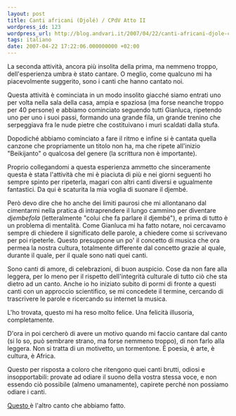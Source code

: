 ```yaml
---
layout: post
title: Canti africani (Djolé) / CPdV Atto II
wordpress_id: 123
wordpress_url: http://blog.andvari.it/2007/04/22/canti-africani-djole-cpdv-atto-ii/
tags: italiano
date: 2007-04-22 17:22:06.000000000 +02:00
---
```

La seconda attività, ancora più insolita della prima, ma nemmeno troppo, dell'esperienza umbra è stato cantare. O meglio, come qualcuno mi ha piacevolmente suggerito, sono i canti che hanno cantato noi.

Questa attività è cominciata in un modo insolito giacché siamo entrati uno per volta nella sala della casa, ampia e spaziosa (ma forse neanche troppo per 40 persone) e abbiamo cominciato seguendo tutti Gianluca, ripetendo uno per uno i suoi passi, formando una grande fila, un grande trenino che serpeggiava fra le nude pietre che costituivano i muri scaldati dalla stufa.

Dopodiché abbiamo cominciato a fare il ritmo e infine si è cantata quella canzone che propriamente un titolo non ha, ma che ripete all'inizio "Beikijanto" o qualcosa del genere (la scrittura non è importante).

Proprio collegandomi a questa esperienza ammetto che sinceramente questa è stata l'attività che mi è piaciuta di più e nei giorni seguenti ho sempre spinto per ripeterla, magari con altri canti diversi e ugualmente fantastici. Da qui è scaturita la mia voglia di suonare il djembé.

Però devo dire che ho anche dei limiti paurosi che mi allontanano dal cimentarmi nella pratica di intraprendere il lungo cammino per diventare <em>djembefola</em> (letteralmente "colui che fa parlare il djembé"), e prima di tutto è un problema di mentalità. Come Gianluca mi ha fatto notare, noi cercavamo sempre di chiedere il significato delle parole, a chiedere come si scrivevano per poi ripeterle. Questo presuppone un po' il concetto di musica che ora permea la nostra cultura, totalmente differente dal concetto grazie al quale, durante il quale, per il quale sono nati quei canti.

Sono canti di amore, di celebrazioni, di buon auspicio. Cose da non fare alla leggera, per lo meno per il rispetto dell'integrità culturale di tutto ciò che sta dietro ad un canto. Anche io ho iniziato subito di pormi di fronte a questi canti con un approccio scientifico, se mi concedete il termine, cercando di trascrivere le parole e ricercando su internet la musica.

L'ho trovata, questo mi ha reso molto felice. Una felicità illusoria, completamente.

D'ora in poi cercherò di avere un motivo quando mi faccio cantare dal canto (si lo so, può sembrare strano, ma forse nemmeno troppo), di non farlo alla leggera. Non si tratta di un motivetto, un tormentone. È poesia, è arte, è cultura, è Africa.

Questo per risposta a coloro che ritengono quei canti brutti, odiosi e insopportabili: provate ad odiare il suono della vostra stessa voce, e non essendo ciò possibile (almeno umanamente), capirete perché non possiamo odiare i canti.

<a href="http://it.wikipedia.org/wiki/Djolè">Questo </a>è l'altro canto che abbiamo fatto.
